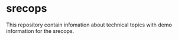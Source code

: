 # srecops
This repository contain infomation about technical topics with demo information for the srecops.



